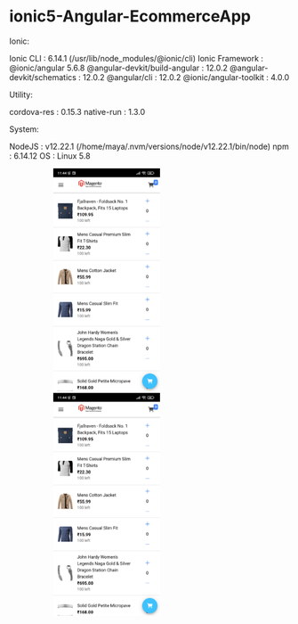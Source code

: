 # ionic5-Angular-EcommerceApp
Ionic:

   Ionic CLI                     : 6.14.1 (/usr/lib/node_modules/@ionic/cli)
   Ionic Framework               : @ionic/angular 5.6.8
   @angular-devkit/build-angular : 12.0.2
   @angular-devkit/schematics    : 12.0.2
   @angular/cli                  : 12.0.2
   @ionic/angular-toolkit        : 4.0.0

Utility:

   cordova-res : 0.15.3
   native-run  : 1.3.0

System:

   NodeJS : v12.22.1 (/home/maya/.nvm/versions/node/v12.22.1/bin/node)
   npm    : 6.14.12
   OS     : Linux 5.8


<img src="https://github.com/karthis668/ionic5-Angular-EcommerceApp/blob/base/sample-images/Screenshot_2021-06-01-23-44-06-229_com.myapp.app.jpg" alt="" style="object-fit: contain;width: 360px;height: 500px;">
<img src="https://github.com/karthis668/ionic5-Angular-EcommerceApp/blob/base/sample-images/Screenshot_2021-06-01-23-44-06-229_com.myapp.app.jpg" alt="" style="object-fit: contain;width: 360px;height: 500px;">
<style>
  img {
    object-fit: contain !important;
    width: 350px !important;
    height: 400px !important;
}
</style>

